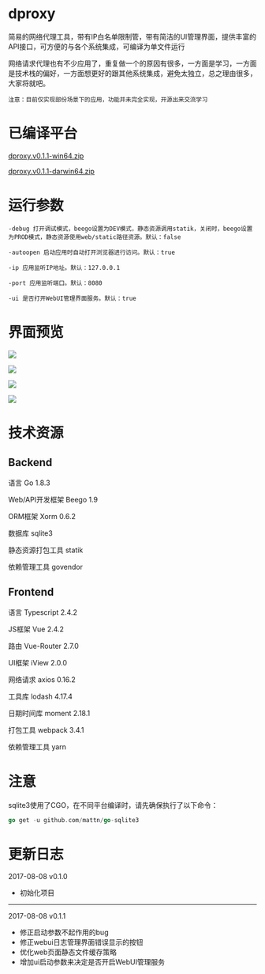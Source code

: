# dproxy

简易的网络代理工具，带有IP白名单限制管，带有简洁的UI管理界面，提供丰富的API接口，可方便的与各个系统集成，可编译为单文件运行

网络请求代理也有不少应用了，重复做一个的原因有很多，一方面是学习，一方面是技术栈的偏好，一方面想更好的跟其他系统集成，避免太独立，总之理由很多，大家将就吧。

`注意：目前仅实现部份场景下的应用，功能并未完全实现，开源出来交流学习`

# 已编译平台

[dproxy.v0.1.1-win64.zip](https://github.com/Zaaksam/dproxy/releases/download/v0.1.1/dproxy.v0.1.1-win64.zip)

[dproxy.v0.1.1-darwin64.zip](https://github.com/Zaaksam/dproxy/releases/download/v0.1.1/dproxy.v0.1.1-darwin64.zip)


# 运行参数

```
-debug 打开调试模式，beego设置为DEV模式，静态资源调用statik，关闭时，beego设置为PROD模式，静态资源使用web/static路径资源。默认：false

-autoopen 启动应用时自动打开浏览器进行访问。默认：true

-ip 应用监听IP地址。默认：127.0.0.1

-port 应用监听端口。默认：8080

-ui 是否打开WebUI管理界面服务。默认：true
```

# 界面预览

![](https://github.com/Zaaksam/dproxy/releases/download/v0.1.1/portmap.png)

![](https://github.com/Zaaksam/dproxy/releases/download/v0.1.1/whitelist.png)

![](https://github.com/Zaaksam/dproxy/releases/download/v0.1.1/log.png)

![](https://github.com/Zaaksam/dproxy/releases/download/v0.1.1/doc.png)

# 技术资源

## Backend

语言 Go 1.8.3

Web/API开发框架 Beego 1.9

ORM框架 Xorm 0.6.2

数据库 sqlite3

静态资源打包工具 statik

依赖管理工具 govendor

## Frontend

语言 Typescript 2.4.2

JS框架 Vue 2.4.2

路由 Vue-Router 2.7.0

UI框架 iView 2.0.0

网络请求 axios 0.16.2

工具库 lodash 4.17.4

日期时间库 moment 2.18.1

打包工具 webpack 3.4.1

依赖管理工具 yarn

# 注意

sqlite3使用了CGO，在不同平台编译时，请先确保执行了以下命令：

```go
go get -u github.com/mattn/go-sqlite3
```

# 更新日志

2017-08-08 v0.1.0

* 初始化项目

---

2017-08-08 v0.1.1

* 修正启动参数不起作用的bug
* 修正webui日志管理界面错误显示的按钮
* 优化web页面静态文件缓存策略
* 增加ui启动参数来决定是否开启WebUI管理服务